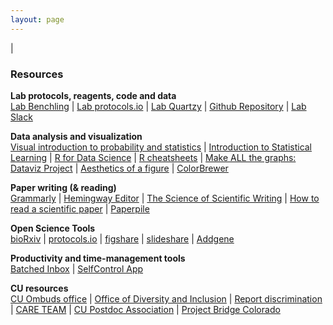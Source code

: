 ```yaml
---
layout: page
---
```

|

### Resources

**Lab protocols, reagents, code and data**  
[Lab Benchling](https://benchling.com/organizations/jagannathan-lab/projects) | [Lab protocols.io](https://www.protocols.io/groups/jagannathan-lab) | [Lab Quartzy](https://app.quartzy.com/groups/196489/) | [Github Repository](https://github.com/jagannathan-lab) | [Lab Slack](https://jagannathan-lab.slack.com)

**Data analysis and visualization**  
[Visual introduction to probability and statistics](http://students.brown.edu/seeing-theory/) | [Introduction to Statistical Learning](http://www-bcf.usc.edu/~gareth/ISL/) | [R for Data Science](http://r4ds.had.co.nz/) | [R cheatsheets](https://www.rstudio.com/resources/cheatsheets/) | [Make ALL the graphs: Dataviz Project](http://datavizproject.com/) | [Aesthetics of a figure](https://www.gabrielaplucinska.com/) | [ColorBrewer](http://colorbrewer2.org/)

**Paper writing (& reading)**  
[Grammarly](https://www.grammarly.com/) | [Hemingway Editor](http://www.hemingwayapp.com/) | [The Science of Scientific Writing](https://www.americanscientist.org/blog/the-long-view/the-science-of-scientific-writing) | [How to read a scientific paper](https://www.elsevier.com/connect/infographic-how-to-read-a-scientific-paper) | [Paperpile](https://paperpile.com/app)

**Open Science Tools**  
[bioRxiv](https://www.biorxiv.org/) | [protocols.io](https://www.protocols.io/) | [figshare](https://figshare.com/) | [slideshare](https://www.slideshare.net/) | [Addgene](https://www.addgene.org)

**Productivity and time-management tools**  
[Batched Inbox](https://try.batchedinbox.com/) | [SelfControl App](https://selfcontrolapp.com/)  

**CU resources**  
[CU Ombuds office](http://www.ucdenver.edu/about/departments/OmbudsOffice/Pages/ContactOmbudsOffice.aspx) | [Office of Diversity and Inclusion](http://www.ucdenver.edu/about/departments/odi/Pages/external.aspx) | [Report discrimination](http://www.ucdenver.edu/about/departments/odi/Pages/discrimination.aspx) | [CARE TEAM](http://www.ucdenver.edu/life/services/CARE/Pages/default.aspx) | [CU Postdoc Association](http://www.ucdenver.edu/faculty-staff/postdoctoral/ucdpostdoctoralassociation/Pages/default.aspx) | [Project Bridge Colorado](http://www.ucdenver.edu/faculty-staff/postdoctoral/ucdpostdoctoralassociation/outreach/projectbridge/Pages/projectbridge.aspx)

